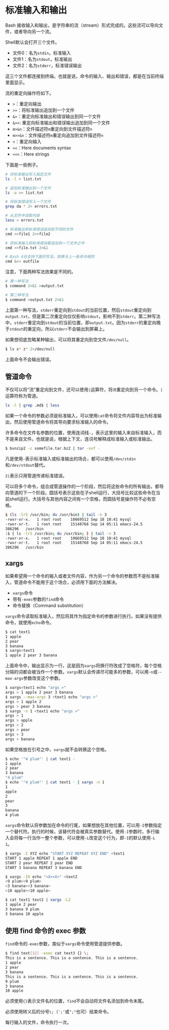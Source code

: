 # 标准输入和输出

Bash 接收输入和输出，是字符串的流（stream）形式完成的。这些流可以导向文件，或者导向另一个流。

Shell默认会打开三个文件。

- 文件0：名为`stdin`，标准输入
- 文件1：名为`stdout`，标准输出
- 文件2：名为`stderr`，标准错误输出

这三个文件都连接到终端。也就是说，命令的输入、输出和错误，都是在当前终端里面显示。

流的重定向操作符如下。

- `>`：重定向输出
- `>>`：将标准输出追加到一个文件
- `&>`：重定向标准输出和错误输出到同一个文件
- `&>>`: 重定向标准输出和错误输出追加到同一个文件
- `m>&n`：文件描述符`m`重定向到文件描述符`n`
- `m>>&n`：文件描述符`m`重定向追加到文件描述符`n`
- `<`：重定向输入
- `<<`：Here documents syntax
- `<<<`：Here strings

下面是一些例子。

```bash
# 将标准输出写入指定文件
ls -l > list.txt

# 追加标准输出到一个文件
ls -a >> list.txt

# 将标准错误写入一个文件
grep da * 2> errors.txt

# 从文件中读取内容
less < errors.txt

# 标准输出和标准错误追加到不同的文件
cmd >>file1 2>>file2

# 将标准输入和标准错误都追加到一个文件之中
cmd >>file.txt 2>&1

# Bash 4也支持下面的写法，效果与上一条命令相同
cmd &>> outfile
```

注意，下面两种写法效果是不同的。

```bash
# 第一种写法
$ command 2>&1 >output.txt

# 第二种写法
$ command >output.txt 2>&1
```

上面第一种写法，`stderr`重定向到`stdout`的当前位置，然后`stdout`重定向到`output.txt`，但是第二次重定向仅仅影响`stdout`，影响不到`stderr`。第二种写法中，`stderr`重定向到`stdout`的当前位置，即`output.txt`。因为`stderr`的重定向晚于`stdout`的重定向，所以`stderr`不会输出到屏幕上。

如果想彻底忽略某种输出，可以将其重定向到空文件`/dev/null`。

```bash
$ ls x* z* 2>/dev/null
```

上面命令不会输出错误。

## 管道命令

不仅可以将“流”重定向到文件，还可以使用`|`运算符，将`流`重定向到另一个命令。`|`运算符称为管道。

```bash
ls -l | grep .md$ | less
```

如果一个命令的参数必须是标准输入，可以使用`cat`命令将文件内容导出为标准输出，然后使用管道命令将其导向要求标准输入的命令。

许多命令在文件名参数的位置，使用连词线`-`，表示这里的输入来自标准输入，而不是来自文件。也就是说，根据上下文，连词号解释成标准输入或标准输出。

```bash
$ bunzip2 -c somefile.tar.bz2 | tar -xvf -
```

凡是使用`-`表示标准输入或标准输出的场合，都可以使用`/dev/stdin`和`/dev/stdout`替代。

`2|`表示只用管道传递标准错误。

可以将多个命令，组合成管道操作的一个阶段，然后将这些命令的所有输出，都导向管道的下一个阶段。圆括号表示这些在子shell运行，大括号比较这些命令在当前shell运行。大括号与其他内容之间有一个空格，而圆括号是操作符不必有空格。

```bash
$ (ls -lrS /usr/bin; du /usr/bin) | tail -n 3
-rwxr-xr-x.   1 root root    10669512 Sep 18 10:41 mysql
-rwxr-xr-t.   1 root root    15148768 Sep 14 05:11 emacs-24.5
386296   /usr/bin
:$ { ls -lrS /usr/bin; du /usr/bin; } | tail -n 3
-rwxr-xr-x.   1 root root    10669512 Sep 18 10:41 mysql
-rwxr-xr-t.   1 root root    15148768 Sep 14 05:11 emacs-24.5
386296   /usr/bin
```

## xargs

如果希望用一个命令的输入或者文件内容，作为另一个命令的参数而不是标准输入，管道命令不能用于这个场合，必须用下面的方法解决。

- `xargs`命令
- 带有`-exec`参数的`find`命令
- 命令替换（Command substitution）

`xargs`命令读取标准输入，然后将其作为指定命令的参数进行执行。如果没有提供命令，就使用`echo`命令。

```bash
$ cat text1
1 apple
2 pear
3 banana
$ xargs<text1
1 apple 2 pear 3 banana
```

上面命令中，输出显示为一行，这是因为`xargs`将换行符改成了空格符，每个空格分隔的词都会被当作一个参数。`xargs`默认会传递尽可能多的参数，可以用`-n`或`--max-args`参数改变这个参数。

```bash
$ xargs<text1 echo "args >"
args > 1 apple 2 pear 3 banana
$ xargs --max-args 3 <text1 echo "args >"
args > 1 apple 2
args > pear 3 banana
$ xargs -n 1 <text1 echo "args >"
args > 1
args > apple
args > 2
args > pear
args > 3
args > banana
```

如果空格放在引号之中，`xargs`就不会转换这个空格。

```bash
$ echo '"4 plum"' | cat text1 -
1 apple
2 pear
3 banana
"4 plum"
$ echo '"4 plum"' | cat text1 - | xargs -n 1
1
apple
2
pear
3
banana
4 plum
```

`xargs`命令默认将参数加在命令的行尾，如果想放在其他位置，可以用`-I`参数指定一个替代符。执行的时候，该替代符会被真实参数替代。使用`-I`参数时，多行输入会将每一行当作一整个参数，可以使用`-L`改变这个行为，即`-I`的默认使用`-L 1`。

```bash
$ xargs -I XYZ echo "START XYZ REPEAT XYZ END" <text1
START 1 apple REPEAT 1 apple END
START 2 pear REPEAT 2 pear END
START 3 banana REPEAT 3 banana END

$ xargs -IX echo "<X><X>" <text2
<9 plum><9 plum>
<3 banana><3 banana>
<10 apple><10 apple>

$ cat text1 text2 | xargs -L2
1 apple 2 pear
3 banana 9 plum
3 banana 10 apple
```

## 使用 find 命令的 exec 参数

`find`命令的`-exec`参数，类似于`xargs`命令使用管道提供参数。

```bash
$ find text[12] -exec cat text3 {} \;
This is a sentence. This is a sentence. This is a sentence.
1 apple
2 pear
3 banana
This is a sentence. This is a sentence. This is a sentence.
9 plum
3 banana
10 apple
```

必须使用`{}`表示文件名的位置，`find`不会自动将文件名添加到命令末尾。

必须使用转义后的分号`\;`（`';'`或`";"`也可）结束命令。

每行输入的文件，命令执行一次。
